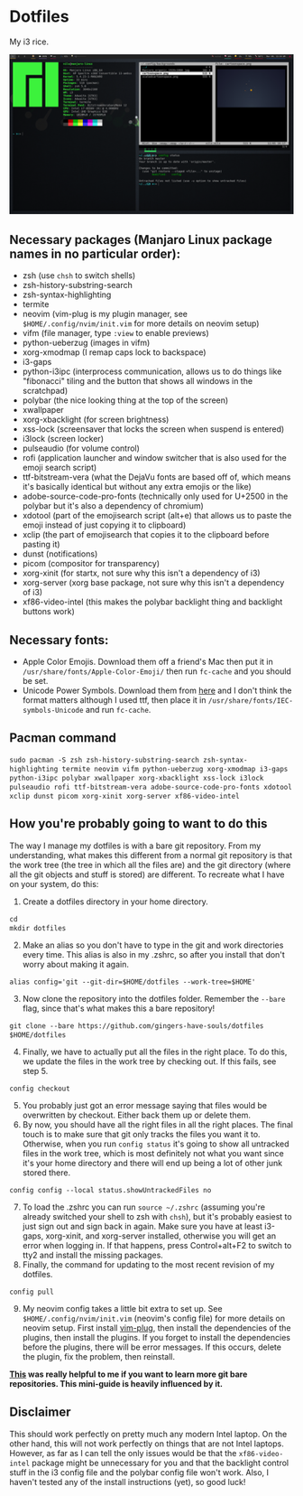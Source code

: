 # Dotfiles
My i3 rice.

![Screenshot](/screenshot.png)

## Necessary packages (Manjaro Linux package names in no particular order):
 - zsh (use `chsh` to switch shells)
 - zsh-history-substring-search
 - zsh-syntax-highlighting
 - termite
 - neovim (vim-plug is my plugin manager, see `$HOME/.config/nvim/init.vim` for more details on neovim setup)
 - vifm (file manager, type `:view` to enable previews)
 - python-ueberzug (images in vifm)
 - xorg-xmodmap (I remap caps lock to backspace)
 - i3-gaps
 - python-i3ipc (interprocess communication, allows us to do things like "fibonacci" tiling and the button that shows all windows in the scratchpad)
 - polybar (the nice looking thing at the top of the screen)
 - xwallpaper
 - xorg-xbacklight (for screen brightness)
 - xss-lock (screensaver that locks the screen when suspend is entered)
 - i3lock (screen locker)
 - pulseaudio (for volume control)
 - rofi (application launcher and window switcher that is also used for the emoji search script)
 - ttf-bitstream-vera (what the DejaVu fonts are based off of, which means it's basically identical but without any extra emojis or the like)
 - adobe-source-code-pro-fonts (technically only used for U+2500 in the polybar but it's also a dependency of chromium)
 - xdotool (part of the emojisearch script (alt+e) that allows us to paste the emoji instead of just copying it to clipboard)
 - xclip (the part of emojisearch that copies it to the clipboard before pasting it)
 - dunst (notifications)
 - picom (compositor for transparency)
 - xorg-xinit (for startx, not sure why this isn't a dependency of i3)
 - xorg-server (xorg base package, not sure why this isn't a dependency of i3)
 - xf86-video-intel (this makes the polybar backlight thing and backlight buttons work)

## Necessary fonts:
 - Apple Color Emojis. Download them off a friend's Mac then put it in `/usr/share/fonts/Apple-Color-Emoji/` then run `fc-cache` and you should be set.
 - Unicode Power Symbols. Download them from [here](https://unicodepowersymbol.com/font/) and I don't think the format matters although I used ttf, then place it in `/usr/share/fonts/IEC-symbols-Unicode` and run `fc-cache`.

## Pacman command
```
sudo pacman -S zsh zsh-history-substring-search zsh-syntax-highlighting termite neovim vifm python-ueberzug xorg-xmodmap i3-gaps python-i3ipc polybar xwallpaper xorg-xbacklight xss-lock i3lock pulseaudio rofi ttf-bitstream-vera adobe-source-code-pro-fonts xdotool xclip dunst picom xorg-xinit xorg-server xf86-video-intel
```

## How you're probably going to want to do this
The way I manage my dotfiles is with a bare git repository. From my understanding, what makes this different from a normal git repository is that the work tree (the tree in which all the files are) and the git directory (where all the git objects and stuff is stored) are different. To recreate what I have on your system, do this:
1. Create a dotfiles directory in your home directory. 
```
cd
mkdir dotfiles
```
2. Make an alias so you don't have to type in the git and work directories every time. This alias is also in my .zshrc, so after you install that don't worry about making it again.
```
alias config='git --git-dir=$HOME/dotfiles --work-tree=$HOME'
```
3. Now clone the repository into the dotfiles folder. Remember the `--bare` flag, since that's what makes this a bare repository!
```
git clone --bare https://github.com/gingers-have-souls/dotfiles $HOME/dotfiles
```
4. Finally, we have to actually put all the files in the right place. To do this, we update the files in the work tree by checking out. If this fails, see step 5.
```
config checkout
```
5. You probably just got an error message saying that files would be overwritten by checkout. Either back them up or delete them.
6. By now, you should have all the right files in all the right places. The final touch is to make sure that git only tracks the files you want it to. Otherwise, when you run `config status` it's going to show all untracked files in the work tree, which is most definitely not what you want since it's your home directory and there will end up being a lot of other junk stored there.
```
config config --local status.showUntrackedFiles no
```
7. To load the .zshrc you can run `source ~/.zshrc` (assuming you're already switched your shell to zsh with `chsh`), but it's probably easiest to just sign out and sign back in again. Make sure you have at least i3-gaps, xorg-xinit, and xorg-server installed, otherwise you will get an error when logging in. If that happens, press Control+alt+F2 to switch to tty2 and install the missing packages.
8. Finally, the command for updating to the most recent revision of my dotfiles.
```
config pull
```
9. My neovim config takes a little bit extra to set up. See `$HOME/.config/nvim/init.vim` (neovim's config file) for more details on neovim setup. First install [vim-plug](https://github.com/junegunn/vim-plug), then install the dependencies of the plugins, then install the plugins. If you forget to install the dependencies before the plugins, there will be error messages. If this occurs, delete the plugin, fix the problem, then reinstall.

**[This](https://www.atlassian.com/git/tutorials/dotfiles) was really helpful to me if you want to learn more git bare repositories. This mini-guide is heavily influenced by it.**

## Disclaimer
This should work perfectly on pretty much any modern Intel laptop. On the other hand, this will not work perfectly on things that are not Intel laptops. However, as far as I can tell the only issues would be that the `xf86-video-intel` package might be unnecessary for you and that the backlight control stuff in the i3 config file and the polybar config file won't work. 
Also, I haven't tested any of the install instructions (yet), so good luck!
